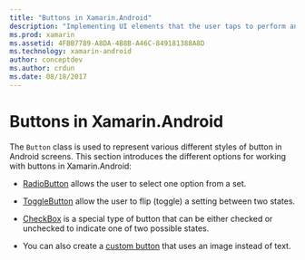 ```yaml
---
title: "Buttons in Xamarin.Android"
description: "Implementing UI elements that the user taps to perform an action"
ms.prod: xamarin
ms.assetid: 4FBB7789-A8DA-4B8B-A46C-849181388A8D
ms.technology: xamarin-android
author: conceptdev
ms.author: crdun
ms.date: 08/18/2017
---
```


# Buttons in Xamarin.Android

The `Button` class is used to represent various different styles of
button in Android screens. This section introduces the different
options for working with buttons in Xamarin.Android:

- [RadioButton](~/android/user-interface/controls/buttons/radio-button.md)
    allows the user to select one option from a set.

- [ToggleButton](~/android/user-interface/controls/buttons/toggle-button.md)
    allow the user to flip (toggle) a setting between two states.

- [CheckBox](~/android/user-interface/controls/buttons/check-box.md)
    is a special type of button that can be either checked
    or unchecked to indicate one of two possible states.

- You can also create a
    [custom button](~/android/user-interface/controls/buttons/custom-button.md)
    that uses an image instead of text.
